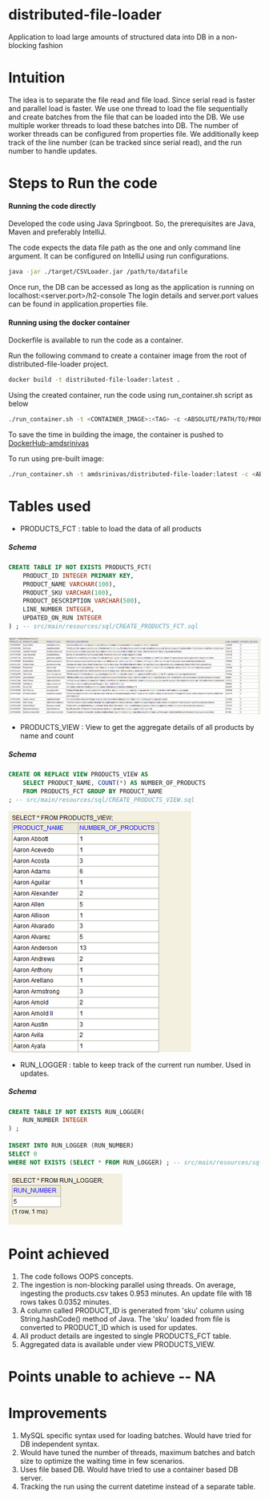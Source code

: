 # distributed-file-loader
Application to load large amounts of structured data into DB in a non-blocking fashion

# Intuition
The idea is to separate the file read and file load. Since serial read is faster and parallel load is faster.
We use one thread to load the file sequentially and create batches from the file that can be loaded into the DB.
We use multiple worker threads to load these batches into DB. The number of worker threads can be configured from properties file.
We additionally keep track of the line number (can be tracked since serial read), and the run number to handle updates.

# Steps to Run the code
#### Running the code directly
Developed the code using Java Springboot. So, the prerequisites are Java, Maven and preferably IntelliJ.

The code expects the data file path as the one and only command line argument. It can be configured on IntelliJ using run configurations.

```sh
java -jar ./target/CSVLoader.jar /path/to/datafile
```

Once run, the DB can be accessed as long as the application is running on localhost:<server.port>/h2-console
The login details and server.port values can be  found in application.properties file.

#### Running using the docker container
Dockerfile is available to run the code as a container.

Run the following command to create a container image from the root of distributed-file-loader project.

```sh
docker build -t distributed-file-loader:latest .
```

Using the created container, run the code using run_container.sh script as below

```sh
./run_container.sh -t <CONTAINER_IMAGE>:<TAG> -c <ABSOLUTE/PATH/TO/PROPERTIES/FILE> -d <ABSOLUTE/PATH/TO/STORE/H2/DB> -p <ABSOLUTE/PATH/TO/DATAFILE -o <PORT/TO/MAP/ON/LOCAL>
```

To save the time in building the image, the container is pushed to [DockerHub-amdsrinivas](https://hub.docker.com/repository/docker/amdsrinivas/distributed-file-loader)

To run using pre-built image:

```sh
./run_container.sh -t amdsrinivas/distributed-file-loader:latest -c <ABSOLUTE/PATH/TO/PROPERTIES/FILE> -d <ABSOLUTE/PATH/TO/STORE/H2/DB> -p <ABSOLUTE/PATH/TO/DATAFILE -o <PORT/TO/MAP/ON/LOCAL>
```

# Tables used

- PRODUCTS_FCT : table to load the data of all products
##### Schema
```sql
CREATE TABLE IF NOT EXISTS PRODUCTS_FCT(
    PRODUCT_ID INTEGER PRIMARY KEY,
    PRODUCT_NAME VARCHAR(100),
    PRODUCT_SKU VARCHAR(100),
    PRODUCT_DESCRIPTION VARCHAR(500),
    LINE_NUMBER INTEGER,
    UPDATED_ON_RUN INTEGER
) ; -- src/main/resources/sql/CREATE_PRODUCTS_FCT.sql
```
![PRODUCTS_FCT](images/PRODUCTS_FCT.PNG)

- PRODUCTS_VIEW : View to get the aggregate details of all products by name and count
##### Schema
```sql
CREATE OR REPLACE VIEW PRODUCTS_VIEW AS
    SELECT PRODUCT_NAME, COUNT(*) AS NUMBER_OF_PRODUCTS
    FROM PRODUCTS_FCT GROUP BY PRODUCT_NAME
; -- src/main/resources/sql/CREATE_PRODUCTS_VIEW.sql
```
![PRODUCTS_VIEW](images/PRODUCTS_VIEW.PNG)

- RUN_LOGGER : table to keep track of the current run number. Used in updates.
##### Schema
```sql
CREATE TABLE IF NOT EXISTS RUN_LOGGER(
    RUN_NUMBER INTEGER
) ; 

INSERT INTO RUN_LOGGER (RUN_NUMBER)
SELECT 0
WHERE NOT EXISTS (SELECT * FROM RUN_LOGGER) ; -- src/main/resources/sql/CREATE_PRUN_LOGGER.sql
```
![RUN_LOGGER](images/RUN_LOGGER.PNG)

# Point achieved

1. The code follows OOPS concepts.
2. The ingestion is non-blocking parallel using threads. On average, ingesting the products.csv takes 0.953 minutes. An update file with 18 rows takes  0.0352 minutes.
3. A column called PRODUCT_ID is generated from 'sku' column using String.hashCode() method of Java. The 'sku' loaded from file is converted to PRODUCT_ID which is used for updates.
4. All product details are ingested to single PRODUCTS_FCT table.
5. Aggregated data is available under view PRODUCTS_VIEW.

# Points unable to achieve -- NA

# Improvements
1. MySQL specific syntax used for loading batches. Would have tried for DB independent syntax.
2. Would have tuned the number of threads, maximum batches and batch size to optimize the waiting time in few scenarios.
3. Uses file based DB. Would have tried to use a container based DB server.
3. Tracking the run using the current datetime instead of a separate table.

